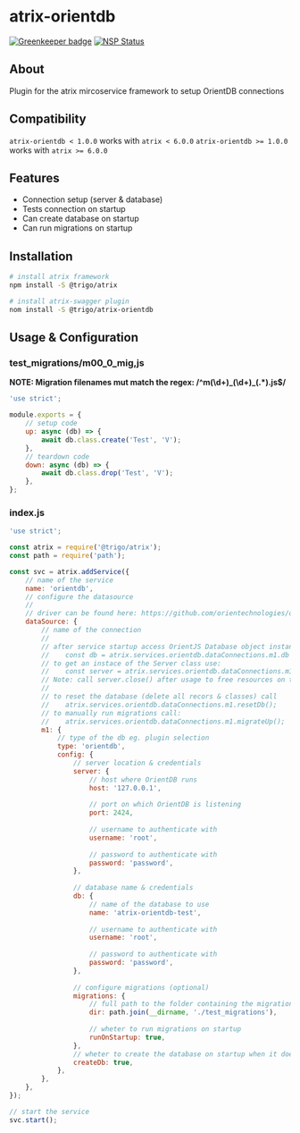 # atrix-orientdb

[![Greenkeeper badge](https://badges.greenkeeper.io/trigo-at/atrix-orientdb.svg?token=61447d7ba15c98714bd56df580c26be79624bd144d9d800aae995c246bc32f22)](https://greenkeeper.io/)
[![NSP Status](https://nodesecurity.io/orgs/trigo-gmbh/projects/8e8b83fd-045e-40a0-b98e-47bffadc966b/badge)](https://nodesecurity.io/orgs/trigo-gmbh/projects/8e8b83fd-045e-40a0-b98e-47bffadc966b)

## About

Plugin for the atrix mircoservice framework to setup OrientDB connections

## Compatibility

`atrix-orientdb < 1.0.0` works with `atrix < 6.0.0`
`atrix-orientdb >= 1.0.0` works with `atrix >= 6.0.0`

## Features

* Connection setup (server & database)
* Tests connection on startup
* Can create database on startup 
* Can run migrations on startup

## Installation
```bash
# install atrix framework
npm install -S @trigo/atrix

# install atrix-swagger plugin
nom install -S @trigo/atrix-orientdb
```

## Usage & Configuration

### test_migrations/m00_0_mig,js
**NOTE: Migration filenames mut match the regex: /^m(\d+)_(\d+)\_(.*)\.js$/**
```javascript
'use strict';

module.exports = {
	// setup code
	up: async (db) => {
		await db.class.create('Test', 'V');
	},
	// teardown code
	down: async (db) => {
		await db.class.drop('Test', 'V');
	},
};
```

### index.js
```javascript
'use strict';

const atrix = require('@trigo/atrix');
const path = require('path');

const svc = atrix.addService({
	// name of the service
	name: 'orientdb', 
	// configure the datasource
	//
	// driver can be found here: https://github.com/orientechnologies/orientjs
	dataSource: {
		// name of the connection
		//
		// after service startup access OrientJS Database object instance using property:
		//    const db = atrix.services.orientdb.dataConnections.m1.db -> (OrientJS Database instance)
		// to get an instace of the Server class use:
		//    const server = atrix.services.orientdb.dataConnections.m1.getServer() -> (OrientJS Server instance)
		// Note: call server.close() after usage to free resources on the server!
		//
		// to reset the database (delete all recors & classes) call 
		//	  atrix.services.orientdb.dataConnections.m1.resetDb();	
		// to manually run migrations call:
		//	  atrix.services.orientdb.dataConnections.m1.migrateUp();	
		m1: {
			// type of the db eg. plugin selection
			type: 'orientdb',
			config: {
				// server location & credentials
 				server: {
					// host where OrientDB runs
					host: '127.0.0.1',
					
					// port on which OrientDB is listening
					port: 2424,
					
					// username to authenticate with
					username: 'root',
					
					// password to authenticate with
					password: 'password',
				},
				
				// database name & credentials
				db: {
					// name of the database to use
					name: 'atrix-orientdb-test',
					
					// username to authenticate with
					username: 'root',
					
					// password to authenticate with
					password: 'password',
				},
				
				// configure migrations (optional)
				migrations: {
					// full path to the folder containing the migration files
					dir: path.join(__dirname, './test_migrations'),
					
					// wheter to run migrations on startup
					runOnStartup: true,
				},
				// wheter to create the database on startup when it does not exit
				createDb: true,
			},
		},
	},
});

// start the service
svc.start();
```
